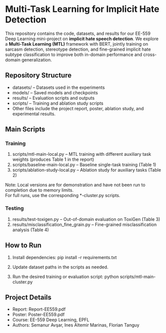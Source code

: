 # Multi-Task Learning for Implicit Hate Detection

This repository contains the code, datasets, and results for our EE-559 Deep Learning mini-project on **implicit hate speech detection**. We explore a **Multi-Task Learning (MTL)** framework with BERT, jointly training on sarcasm detection, stereotype detection, and fine-grained implicit hate subtype classification to improve both in-domain performance and cross-domain generalization.

## Repository Structure
- datasets/ – Datasets used in the experiments
- models/ – Saved models and checkpoints
- results/ – Evaluation scripts and outputs
- scripts/ – Training and ablation study scripts
- Other files include the project report, poster, ablation study, and experimental results.

## Main Scripts

### Training
1. scripts/mtl-main-local.py – MTL training with different auxiliary task weights (produces Table 1 in the report)
2. scripts/baseline-main-local.py – Baseline single-task training (Table 1)
3. scripts/ablation-study-local.py – Ablation study for auxiliary tasks (Table 2)

Note: Local versions are for demonstration and have not been run to completion due to memory limits.  
For full runs, use the corresponding *-cluster.py scripts.

### Testing
1. results/test-toxigen.py – Out-of-domain evaluation on ToxiGen (Table 3)
2. results/misclassification_fine_grain.py – Fine-grained misclassification analysis (Table 4)

## How to Run
1. Install dependencies:
   pip install -r requirements.txt

2. Update dataset paths in the scripts as needed.

3. Run the desired training or evaluation script:
   python scripts/mtl-main-cluster.py

## Project Details
- Report: Report-EE559.pdf
- Poster: Poster-EE559.pdf
- Course: EE-559 Deep Learning, EPFL
- Authors: Semanur Avşar, Ines Altemir Marinas, Florian Tanguy

